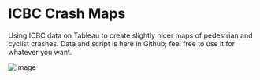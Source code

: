 # ICBC Crash Maps
 
Using ICBC data on Tableau to create slightly nicer maps of pedestrian and cyclist crashes. Data and script is here in Github; feel free to use it for whatever you want.

![image](https://github.com/HyperbolicStudios/ICBC-Crash-Maps/assets/36494032/8fb32b21-88fd-4784-81bc-b5838546b70f)
